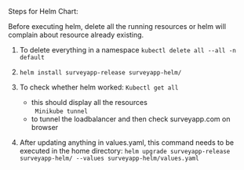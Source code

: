 Steps for Helm Chart:

Before executing helm, delete all the running resources or helm will complain about resource already existing.
1. To delete everything in a namespace
`kubectl delete all --all -n default`

2. `helm install surveyapp-release surveyapp-helm/` 
		
3. To check whether helm worked:
    `Kubectl get all`
    - this should display all the resources  
   ` Minikube tunnel`
    - to tunnel the loadbalancer and then check surveyapp.com on browser

4. After updating anything in values.yaml, this command needs to be executed in the home directory:
    `helm upgrade surveyapp-release surveyapp-helm/ --values surveyapp-helm/values.yaml`